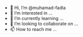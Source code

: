 - 👋 Hi, I’m @muhamad-fadla
- 👀 I’m interested in ...
- 🌱 I’m currently learning ...
- 💞️ I’m looking to collaborate on ...
- 📫 How to reach me ...

<!---
muhamad-fadla/muhamad-fadla is a ✨ special ✨ repository because its `README.md` (this file) appears on your GitHub profile.
You can click the Preview link to take a look at your changes.
--->
